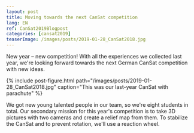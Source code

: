 ```yaml
---
layout: post
title: Moving towards the next CanSat competition
lang: EN
ref: CanSat2019Blogpost
categories: [cansat2019]
teaserImage: /images/posts/2019-01-28_CanSat2018.jpg
---
```


New year – new competition! With all the experiences we collected last year, we're looking forward towards the next German CanSat competition with new ideas.

{% include post-figure.html path="/images/posts/2019-01-28_CanSat2018.jpg" caption="This was our last-year CanSat with parachute" %}

We got new young talented people in our team, so we're eight students in total. Our secondary mission for this year's competition is to take 3D pictures with two cameras and create a relief map from them. To stabilize the CanSat and to prevent rotation, we'll use a reaction wheel.
